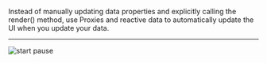 Instead of manually updating data properties and explicitly calling the render() method, use Proxies and reactive data to automatically update the UI when you update your data.

--- 

![start pause](https://user-images.githubusercontent.com/44428775/102209547-35679580-3ed1-11eb-8077-f520d8cfbf95.gif)